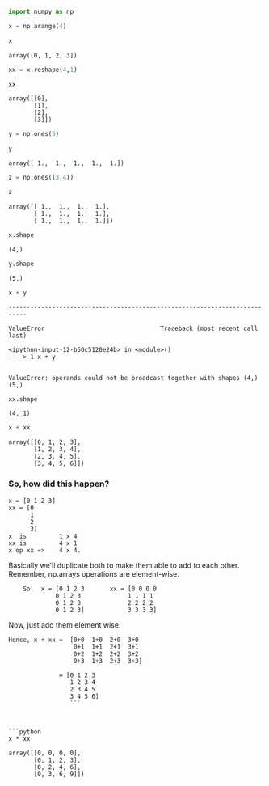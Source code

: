 

```python
import numpy as np
```


```python
x = np.arange(4)
```


```python
x
```




    array([0, 1, 2, 3])




```python
xx = x.reshape(4,1)
```


```python
xx
```




    array([[0],
           [1],
           [2],
           [3]])




```python
y = np.ones(5)
```


```python
y
```




    array([ 1.,  1.,  1.,  1.,  1.])




```python
z = np.ones((3,4))
```


```python
z
```




    array([[ 1.,  1.,  1.,  1.],
           [ 1.,  1.,  1.,  1.],
           [ 1.,  1.,  1.,  1.]])




```python
x.shape
```




    (4,)




```python
y.shape
```




    (5,)




```python
x + y
```


    ---------------------------------------------------------------------------

    ValueError                                Traceback (most recent call last)

    <ipython-input-12-b50c5120e24b> in <module>()
    ----> 1 x + y
    

    ValueError: operands could not be broadcast together with shapes (4,) (5,) 



```python
xx.shape
```




    (4, 1)




```python
x + xx
```




    array([[0, 1, 2, 3],
           [1, 2, 3, 4],
           [2, 3, 4, 5],
           [3, 4, 5, 6]])



### So, how did this happen? 

```
x = [0 1 2 3]
xx = [0
      1
      2
      3]
x  is         1 x 4
xx is         4 x 1
x op xx =>    4 x 4.
```

Basically we'll duplicate both to make them able to add to each other. Remember, np.arrays operations are element-wise.

```
    So,  x = [0 1 2 3       xx = [0 0 0 0
             0 1 2 3             1 1 1 1
             0 1 2 3             2 2 2 2 
             0 1 2 3]            3 3 3 3]
```

Now, just add them element wise. 

```
Hence, x + xx =  [0+0  1+0  2+0  3+0
                  0+1  1+1  2+1  3+1
                  0+2  1+2  2+2  3+2
                  0+3  1+3  2+3  3+3]  
                  
              = [0 1 2 3
                 1 2 3 4
                 2 3 4 5
                 3 4 5 6]
                 ```
                 


```python
x * xx
```




    array([[0, 0, 0, 0],
           [0, 1, 2, 3],
           [0, 2, 4, 6],
           [0, 3, 6, 9]])




```python

```
